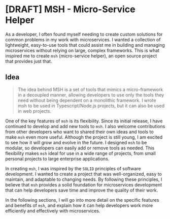 # [DRAFT] MSH - Micro-Service Helper

As a developer, I often found myself needing to create custom solutions for common problems in my work with microservices. I wanted a collection of lightweight, easy-to-use tools that could assist me in building and managing microservices without relying on large, complex frameworks. This is what inspired me to create `msh` (micro-service helper), an open source project that provides just that.

## Idea

> The idea behind MSH is a set of tools that mimics a micro-framework in a decoupled manner, allowing developers to use only the tools they need without being dependent on a monolithic framework. I wrote msh to be used in Typescript/Node.js projects, but it can also be used in web projects.


One of the key features of `msh` is its flexibility. Since its initial release, I have continued to develop and add new tools to `msh`. I also welcome contributions from other developers who want to shared their own ideas and tools to make `msh` even more useful. Although the project is still young, I am excited to see how it will grow and evolve in the future. I designed `msh` to be modular, so developers can easily add or remove tools as needed. This flexibility makes `msh` ideal for use in a wide range of projects, from small personal projects to large enterprise applications.

In creating `msh`, I was inspired by the `SOLID` principles of software development. I wanted to create a project that was well-organized, easy to maintain, and adaptable to changing needs. By following these principles, I believe that `msh` provides a solid foundation for microservices development that can help developers save time and improve the quality of their work.

In the following sections, I will go into more detail on the specific features and benefits of `msh`, and explain how it can help developers work more efficiently and effectively with microservices.
